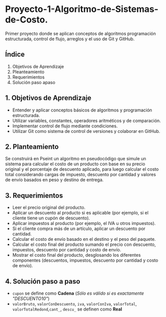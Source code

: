 # Proyecto-1-Algoritmo-de-Sistemas-de-Costo.
Primer proyecto donde se aplican conceptos de algoritmos programación estructurada, control de flujo, arreglos y el uso de Git y GitHub.

## Índice
1. Objetivos de Aprendizaje
2. Pleanteamiento
3. Requerimientos
4. Solución paso apaso

## 1. Objetivos de Aprendizaje
- Entender y aplicar conceptos básicos de algoritmos y programación estructurada.
- Utilizar variables, constantes, operadores aritméticos y de comparación.
- Implementar control de flujo mediante condiciones.
- Utilizar Git como sistema de control de versiones y colaborar en GitHub.

## 2. Planteamiento
Se construirá en Pseint un algoritmo en pseudocódigo que simule un sistema para calcular el costo de un producto con base en su precio original y el porcentaje de descuento aplicado, para luego calcular el costo total considerando cargas de impuesto, descuento por cantidad y valores de envío basados en peso y destino de entrega.

## 3. Requerimientos
- Leer el precio original del producto.
- Aplicar un descuento al producto si es aplicable (por ejemplo, si el cliente tiene un cupón de descuento).
- Aplicar impuestos al producto (por ejemplo, el IVA u otros impuestos).
- Si el cliente compra más de un artículo, aplicar un descuento por cantidad.
- Calcular el costo de envío basado en el destino y el peso del paquete.
- Calcular el costo final del producto sumando el precio con descuento, impuestos, descuento por cantidad y costo de envío.
- Mostrar el costo final del producto, desglosando los diferentes componentes (descuentos, impuestos, descuento por cantidad y costo de envío).

## 4. Solución paso a paso
- `cupon` se define como **Cadena** (_Sólo es válido si es exactamente "DESCUENTO10"_)
- `valorBruto`, `valorConDescuento`, `iva`, `valorConIva`, `valorTotal`, `valorTotalRedond`,`cant_`, `descu_` se definen como **Real**
